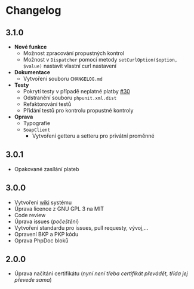 # Changelog

## 3.1.0
   - **Nové funkce**
      - Možnost zpracování propustných kontrol
      - Možnost v `Dispatcher` pomocí metody `setCurlOption($option, $value)` nastavit vlastní curl nastavení
   - **Dokumentace**
      - Vytvoření souboru `CHANGELOG.md`
   - **Testy**
      - Pokrytí testy v případě neplatné platby [#30](https://github.com/filipsedivy/PHP-EET/issues/30)
      - Odstranění souboru `phpunit.xml.dist`
      - Refaktorování testů
      - Přidání testů pro kontrolu propustné kontroly
   - **Oprava**
      - Typografie
      - `SoapClient`
         - Vytvoření getteru a setteru pro privátní proměnné

## 3.0.1
   - Opakované zasílání plateb

## 3.0.0
   - Vytvoření [wiki](https://github.com/filipsedivy/PHP-EET/wiki) systému
   - Úprava licence z GNU GPL 3 na MIT
   - Code review
   - Úprava issues (_počeštění_)
   - Vytvoření standardu pro issues, pull requesty, vývoj,...
   - Opravení BKP a PKP kódu
   - Oprava PhpDoc bloků

## 2.0.0
   - Úprava načítání certifikátu (*nyní není třeba certifikát převádět, třída jej převede sama*)
